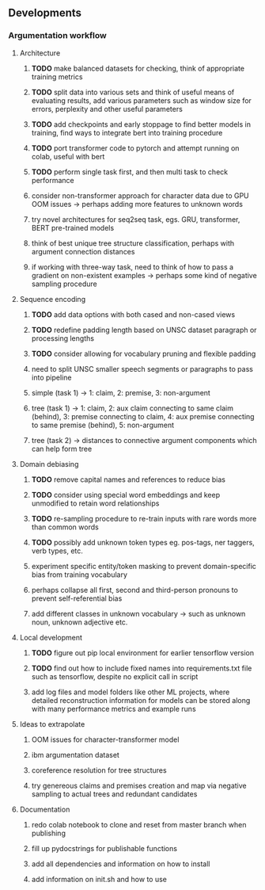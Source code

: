 Developments
------------

### Argumentation workflow

1.  Architecture

    1.  **TODO** make balanced datasets for checking, think
        of appropriate training metrics

    2.  **TODO** split data into various sets and think of
        useful means of evaluating results, add various parameters such
        as window size for errors, perplexity and other useful
        parameters

    3.  **TODO** add checkpoints and early stoppage to find
        better models in training, find ways to integrate bert into
        training procedure

    4.  **TODO** port transformer code to pytorch and attempt
        running on colab, useful with bert

    5.  **TODO** perform single task first, and then multi
        task to check performance

    6.  consider non-transformer approach for character data due to GPU
        OOM issues -\> perhaps adding more features to unknown words

    7.  try novel architectures for seq2seq task, egs. GRU, transformer,
        BERT pre-trained models

    8.  think of best unique tree structure classification, perhaps with
        argument connection distances

    9.  if working with three-way task, need to think of how to pass a
        gradient on non-existent examples -\> perhaps some kind of
        negative sampling procedure

2.  Sequence encoding

    1.  **TODO** add data options with both cased and
        non-cased views

    2.  **TODO** redefine padding length based on UNSC
        dataset paragraph or processing lengths

    3.  **TODO** consider allowing for vocabulary pruning and
        flexible padding

    4.  need to split UNSC smaller speech segments or paragraphs to pass
        into pipeline

    5.  simple (task 1) -\> 1: claim, 2: premise, 3: non-argument

    6.  tree (task 1) -\> 1: claim, 2: aux claim connecting to same
        claim (behind), 3: premise connecting to claim, 4: aux premise
        connecting to same premise (behind), 5: non-argument

    7.  tree (task 2) -\> distances to connective argument components
        which can help form tree

3.  Domain debiasing

    1.  **TODO** remove capital names and references to
        reduce bias

    2.  **TODO** consider using special word embeddings and
        keep unmodified to retain word relationships

    3.  **TODO** re-sampling procedure to re-train inputs
        with rare words more than common words

    4.  **TODO** possibly add unknown token types eg.
        pos-tags, ner taggers, verb types, etc.

    5.  experiment specific entity/token masking to prevent
        domain-specific bias from training vocabulary

    6.  perhaps collapse all first, second and third-person pronouns to
        prevent self-referential bias

    7.  add different classes in unknown vocabulary -\> such as unknown
        noun, unknown adjective etc.

4.  Local development

    1.  **TODO** figure out pip local environment for earlier
        tensorflow version

    2.  **TODO** find out how to include fixed names into
        requirements.txt file such as tensorflow, despite no explicit
        call in script

    3.  add log files and model folders like other ML projects, where
        detailed reconstruction information for models can be stored
        along with many performance metrics and example runs

5.  Ideas to extrapolate

    1.  OOM issues for character-transformer model

    2.  ibm argumentation dataset

    3.  coreference resolution for tree structures

    4.  try genereous claims and premises creation and map via negative
        sampling to actual trees and redundant candidates

6.  Documentation

    1.  redo colab notebook to clone and reset from master branch when
        publishing

    2.  fill up pydocstrings for publishable functions

    3.  add all dependencies and information on how to install

    4.  add information on init.sh and how to use
